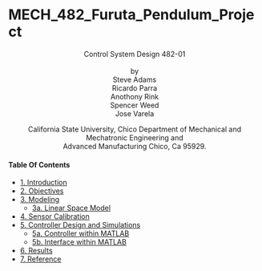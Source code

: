 
# MECH_482_Furuta_Pendulum_Project
<p align="center">
    Control System Design 482-01<br/>
    <br/>
    by<br/>
    Steve Adams<br/>
    Ricardo Parra<br/>
    Anothony Rink<br/>
    Spencer Weed<br/>
    Jose Varela
</p>
<p align="center">    
    
    
</p>
<p align="center">   
    California State University, Chico Department of Mechanical and Mechatronic Engineering and<br/>
    Advanced Manufacturing Chico, Ca 95929.
</p>

#### Table Of Contents
- [1. Introduction](#1-introduction)
- [2. Objectives](#2-objectives)
- [3. Modeling](#3-modeling)
    - [3a. Linear Space Model](#3a-linear-space-model)
- [4. Sensor Calibration](#4-sensor-calibration)
- [5. Controller Design and Simulations](#5-controller-design-and-simulations)
    - [5a. Controller within MATLAB](#5a-controller-within-matlab)
    - [5b. Interface within MATLAB](#5b-interface-within-matlab)
- [6. Results](#6-results)
- [7. Reference](#7-references)
